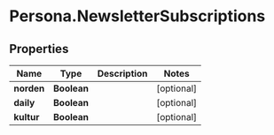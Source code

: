 # Persona.NewsletterSubscriptions

## Properties

Name | Type | Description | Notes
------------ | ------------- | ------------- | -------------
**norden** | **Boolean** |  | [optional] 
**daily** | **Boolean** |  | [optional] 
**kultur** | **Boolean** |  | [optional] 



